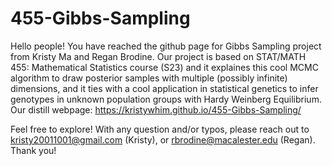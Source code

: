 # 455-Gibbs-Sampling

Hello people! You have reached the github page for Gibbs Sampling project from Kristy Ma and Regan Brodine. Our project is based on STAT/MATH 455: Mathematical Statistics course (S23) and it explaines this cool MCMC algorithm to draw posterior samples with multiple (possibly infinite) dimensions, and it ties with a cool application in statistical genetics to infer genotypes in unknown population groups with Hardy Weinberg Equilibrium. Our distill webpage: https://kristywhim.github.io/455-Gibbs-Sampling/

Feel free to explore! With any question and/or typos, please reach out to kristy20011001@gmail.com (Kristy), or rbrodine@macalester.edu (Regan). Thank you!
